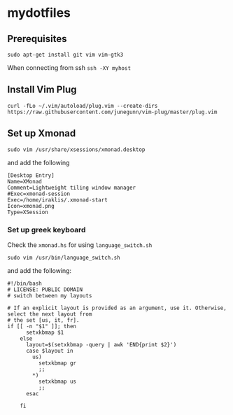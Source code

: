 # mydotfiles

## Prerequisites

`sudo apt-get install git vim vim-gtk3`

When connecting from ssh
`ssh -XY myhost`

## Install Vim Plug

`curl -fLo ~/.vim/autoload/plug.vim --create-dirs https://raw.githubusercontent.com/junegunn/vim-plug/master/plug.vim`

## Set up Xmonad

`sudo vim /usr/share/xsessions/xmonad.desktop`

and add the following

```
[Desktop Entry]
Name=XMonad
Comment=Lightweight tiling window manager
#Exec=xmonad-session
Exec=/home/iraklis/.xmonad-start
Icon=xmonad.png
Type=XSession
```

### Set up greek keyboard

Check the `xmonad.hs` for using `language_switch.sh` 

`sudo vim /usr/bin/language_switch.sh`

and add the following:

```
#!/bin/bash
# LICENSE: PUBLIC DOMAIN
# switch between my layouts

# If an explicit layout is provided as an argument, use it. Otherwise, select the next layout from
# the set [us, it, fr].
if [[ -n "$1" ]]; then
      setxkbmap $1
    else
      layout=$(setxkbmap -query | awk 'END{print $2}')
      case $layout in
        us)
          setxkbmap gr
          ;;
        *)
          setxkbmap us
          ;;
      esac
    
    fi
```

